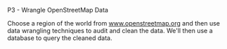P3 - Wrangle OpenStreetMap Data

Choose a region of the world from www.openstreetmap.org and then use data wrangling techniques to audit and clean the data. We'll then use a database to query the cleaned data.
